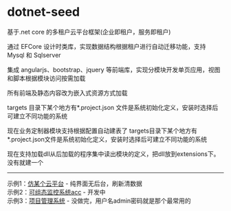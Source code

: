 # dotnet-seed

基于.net core 的多租户云平台框架(企业即租户，服务即租户)

通过 EFCore 设计时类库，实现数据结构根据租户进行自动迁移功能，支持 Mysql 和 Sqlserver

集成 angularjs、bootstrap、jquery 等前端库，实现分模块开发单页应用，视图和脚本根据模块访问按需加载

所有前端及静态内容改为嵌入式资源方式加载

targets 目录下某个地方有\*.project.json 文件是系统初始化定义，安装时选择后可建立不同功能的系统

现在业务定制器模块支持根据配置自动建表了
targets目录下某个地方有*.project.json文件是系统初始化定义，安装时选择后可建立不同功能的系统

现在支持加载dll从后加载的程序集中读出模块的定义，把dll放到extensions下。没有就建一个

---
示例1：[仿某个云平台](http://www.fyl080801.top/referyun/index.html "Title") - 纯界面无后台，刷新清数据<br>
示例2：[可组态监控系统acc](http://www.fyl080801.top/acc/index.html "Title") - 开发中<br>
示例3：[项目管理系统](http://www.fyl080801.top/mind) - 没做完，用户名admin密码就是那个最常用的
